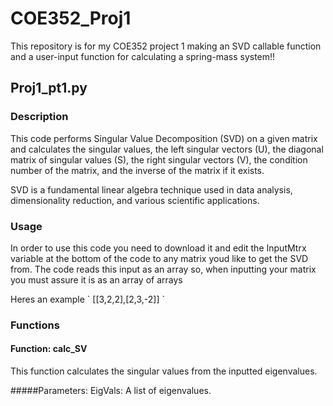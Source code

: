 # COE352_Proj1
This repository is for my COE352 project 1 making an SVD callable function and a user-input function for calculating a spring-mass system!!

## Proj1_pt1.py

### Description <a name="description"></a>
This code performs Singular Value Decomposition (SVD) on a given matrix and calculates the singular values, the left singular vectors (U), the diagonal matrix of singular values (S), the right singular vectors (V), the condition number of the matrix, and the inverse of the matrix if it exists. 
<p>
SVD is a fundamental linear algebra technique used in data analysis, dimensionality reduction, and various scientific applications.

### Usage <a name="usage"></a>
In order to use this code you need to download it and edit the InputMtrx variable at the bottom of the code to any matrix youd like to get the SVD from. The code reads this input as an array so, when inputting your matrix you must assure it is as an array of arrays 
<p>
Heres an example ` [[3,2,2],[2,3,-2]] `
 
    
### Functions <a name="functions"></a>

#### Function: calc_SV <a name="function-calc_sv"></a>
This function calculates the singular values from the inputted eigenvalues.

#####Parameters:
EigVals: A list of eigenvalues.
